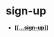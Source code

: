 <!-- generated by markdown-notes-tree -->

# sign-up

<!-- optional markdown-notes-tree directory description starts here -->

<!-- optional markdown-notes-tree directory description ends here -->

- [**\[\[...sign-up\]\]**](\[\[...sign-up]])
